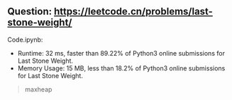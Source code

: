## Question: https://leetcode.cn/problems/last-stone-weight/

Code.ipynb:
* Runtime: 32 ms, faster than 89.22% of Python3 online submissions for Last Stone Weight.
* Memory Usage: 15 MB, less than 18.2% of Python3 online submissions for Last Stone Weight.
> maxheap

